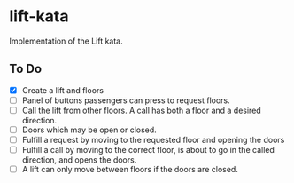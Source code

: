 # lift-kata
Implementation of the Lift kata.

## To Do

- [x] Create a lift and floors
- [ ] Panel of buttons passengers can press to request floors.
- [ ] Call the lift from other floors. A call has both a floor and a desired direction.
- [ ] Doors which may be open or closed.
- [ ] Fulfill a request by moving to the requested floor and opening the doors
- [ ] Fulfill a call by moving to the correct floor, is about to go in the called direction, and opens the doors. 
- [ ] A lift can only move between floors if the doors are closed.
